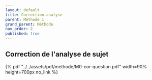 ```yaml
---
layout: default
title: Correction analyse
parent: Méthode 1
grand_parent: Méthode
nav_order: 2
published: true
---
```

##  Correction de l'analyse de sujet

{% pdf "../../assets/pdf/methode/M0-cor-question.pdf" width=90% height=700px no_link %}